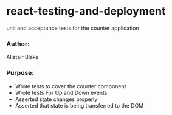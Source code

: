 # react-testing-and-deployment
unit and acceptance tests for the counter application

### Author:
Alistair Blake

### Purpose:
* Wrote tests to cover the counter component
* Wrote tests For Up and Down events
* Asserted state changes properly
* Asserted that state is being transferred to the DOM
